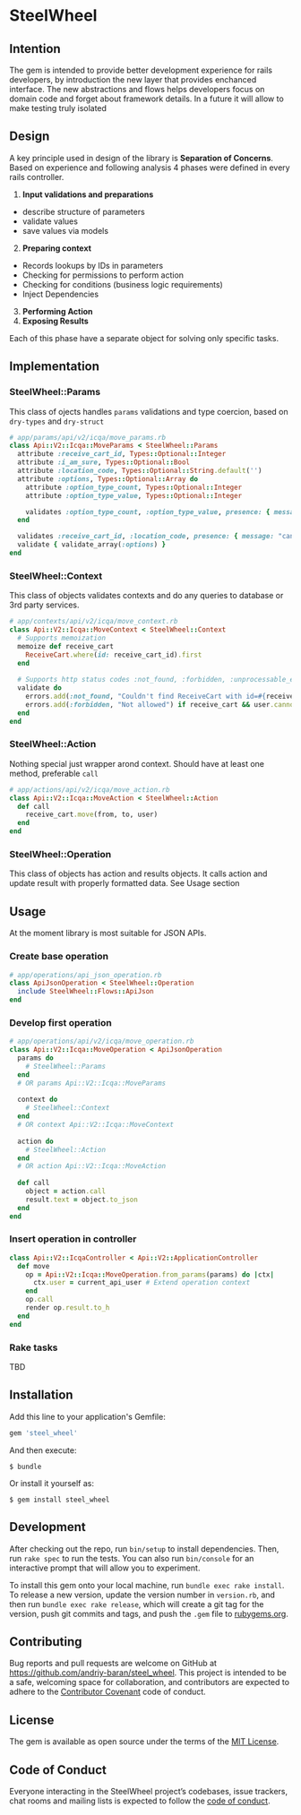 # SteelWheel

## Intention
The gem is intended to provide better development experience for rails developers, by introduction the new layer that provides enchanced interface. The new abstractions and flows helps developers focus on domain code and forget about framework details. In a future it will allow to make testing truly isolated 
## Design
A key principle used in design of the library is **Separation of Concerns**. Based on experience and following analysis 4 phases were defined in every rails controller.
1. **Input validations and preparations**
* describe structure of parameters
* validate values
* save values via models
2. **Preparing context**
* Records lookups by IDs in parameters
* Checking for permissions to perform action
* Checking for conditions (business logic requirements) 
* Inject Dependencies
3. **Performing Action**
4. **Exposing Results**

Each of this phase have a separate object for solving only specific tasks.

## Implementation

### SteelWheel::Params
This class of ojects handles `params` validations and type coercion, based on `dry-types` and `dry-struct`

```ruby
# app/params/api/v2/icqa/move_params.rb
class Api::V2::Icqa::MoveParams < SteelWheel::Params
  attribute :receive_cart_id, Types::Optional::Integer
  attribute :i_am_sure, Types::Optional::Bool
  attribute :location_code, Types::Optional::String.default('')
  attribute :options, Types::Optional::Array do
    attribute :option_type_count, Types::Optional::Integer
    attribute :option_type_value, Types::Optional::Integer

    validates :option_type_count, :option_type_value, presence: { message: "can't be blank" }
  end

  validates :receive_cart_id, :location_code, presence: { message: "can't be blank" }
  validate { validate_array(:options) }
end
```

### SteelWheel::Context
This class of objects validates contexts and do any queries to database or 3rd party services. 
```ruby
# app/contexts/api/v2/icqa/move_context.rb
class Api::V2::Icqa::MoveContext < SteelWheel::Context
  # Supports memoization
  memoize def receive_cart
    ReceiveCart.where(id: receive_cart_id).first
  end
  
  # Supports http status codes :not_found, :forbidden, :unprocessable_entity
  validate do
    errors.add(:not_found, "Couldn't find ReceiveCart with id=#{receive_cart_id}") if receive_cart.nil?
    errors.add(:forbidden, "Not allowed") if receive_cart && user.cannot?(:edit, receive_cart)
  end
end
```


### SteelWheel::Action
Nothing special just wrapper arond context. Should have at least one method, preferable `call`
```ruby
# app/actions/api/v2/icqa/move_action.rb
class Api::V2::Icqa::MoveAction < SteelWheel::Action
  def call
    receive_cart.move(from, to, user)
  end
end
```

### SteelWheel::Operation
This class of objects has action and results objects. It calls action and update result with properly formatted data. See Usage section

## Usage
At the moment library is most suitable for JSON APIs.
### Create base operation
```ruby
# app/operations/api_json_operation.rb
class ApiJsonOperation < SteelWheel::Operation
  include SteelWheel::Flows::ApiJson
end
```
### Develop first operation
```ruby
# app/operations/api/v2/icqa/move_operation.rb
class Api::V2::Icqa::MoveOperation < ApiJsonOperation
  params do
    # SteelWheel::Params
  end
  # OR params Api::V2::Icqa::MoveParams
  
  context do
    # SteelWheel::Context
  end
  # OR context Api::V2::Icqa::MoveContext
  
  action do
    # SteelWheel::Action
  end
  # OR action Api::V2::Icqa::MoveAction
  
  def call 
    object = action.call
    result.text = object.to_json
  end
end
```
### Insert operation in controller
```ruby
class Api::V2::IcqaController < Api::V2::ApplicationController
  def move
    op = Api::V2::Icqa::MoveOperation.from_params(params) do |ctx|
      ctx.user = current_api_user # Extend operation context
    end
    op.call
    render op.result.to_h
  end
end
```
### Rake tasks
TBD

## Installation

Add this line to your application's Gemfile:

```ruby
gem 'steel_wheel'
```

And then execute:

    $ bundle

Or install it yourself as:

    $ gem install steel_wheel


## Development

After checking out the repo, run `bin/setup` to install dependencies. Then, run `rake spec` to run the tests. You can also run `bin/console` for an interactive prompt that will allow you to experiment.

To install this gem onto your local machine, run `bundle exec rake install`. To release a new version, update the version number in `version.rb`, and then run `bundle exec rake release`, which will create a git tag for the version, push git commits and tags, and push the `.gem` file to [rubygems.org](https://rubygems.org).

## Contributing

Bug reports and pull requests are welcome on GitHub at https://github.com/andriy-baran/steel_wheel. This project is intended to be a safe, welcoming space for collaboration, and contributors are expected to adhere to the [Contributor Covenant](http://contributor-covenant.org) code of conduct.

## License

The gem is available as open source under the terms of the [MIT License](https://opensource.org/licenses/MIT).

## Code of Conduct

Everyone interacting in the SteelWheel project’s codebases, issue trackers, chat rooms and mailing lists is expected to follow the [code of conduct](https://github.com/andriy-baran/steel_wheel/blob/master/CODE_OF_CONDUCT.md).
